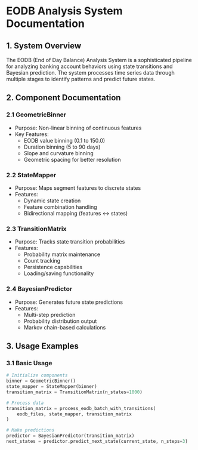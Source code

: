 # EODB Analysis System Documentation

## 1. System Overview
The EODB (End of Day Balance) Analysis System is a sophisticated pipeline for analyzing banking account behaviors using state transitions and Bayesian prediction. The system processes time series data through multiple stages to identify patterns and predict future states.

## 2. Component Documentation

### 2.1 GeometricBinner
- Purpose: Non-linear binning of continuous features
- Key Features:
  - EODB value binning (0.1 to 150.0)
  - Duration binning (5 to 90 days)
  - Slope and curvature binning
  - Geometric spacing for better resolution

### 2.2 StateMapper
- Purpose: Maps segment features to discrete states
- Features:
  - Dynamic state creation
  - Feature combination handling
  - Bidirectional mapping (features ↔ states)

### 2.3 TransitionMatrix
- Purpose: Tracks state transition probabilities
- Features:
  - Probability matrix maintenance
  - Count tracking
  - Persistence capabilities
  - Loading/saving functionality

### 2.4 BayesianPredictor
- Purpose: Generates future state predictions
- Features:
  - Multi-step prediction
  - Probability distribution output
  - Markov chain-based calculations

## 3. Usage Examples

### 3.1 Basic Usage
```python
# Initialize components
binner = GeometricBinner()
state_mapper = StateMapper(binner)
transition_matrix = TransitionMatrix(n_states=1000)

# Process data
transition_matrix = process_eodb_batch_with_transitions(
    eodb_files, state_mapper, transition_matrix
)

# Make predictions
predictor = BayesianPredictor(transition_matrix)
next_states = predictor.predict_next_state(current_state, n_steps=3)
